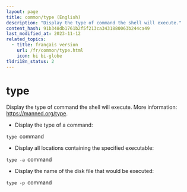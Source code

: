```yaml
---
layout: page
title: common/type (English)
description: "Display the type of command the shell will execute."
content_hash: 91b348db1761b2f5f213ca3431880063b244ca49
last_modified_at: 2023-11-12
related_topics:
  - title: français version
    url: /fr/common/type.html
    icon: bi bi-globe
tldri18n_status: 2
---
```

# type

Display the type of command the shell will execute.
More information: <https://manned.org/type>.

- Display the type of a command:

`type `<span class="tldr-var badge badge-pill bg-dark-lm bg-white-dm text-white-lm text-dark-dm font-weight-bold">command</span>

- Display all locations containing the specified executable:

`type -a `<span class="tldr-var badge badge-pill bg-dark-lm bg-white-dm text-white-lm text-dark-dm font-weight-bold">command</span>

- Display the name of the disk file that would be executed:

`type -p `<span class="tldr-var badge badge-pill bg-dark-lm bg-white-dm text-white-lm text-dark-dm font-weight-bold">command</span>
